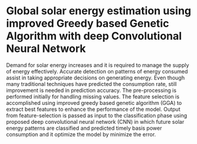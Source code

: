 # Global solar energy estimation using improved Greedy based Genetic Algorithm with deep Convolutional Neural Network
Demand for solar energy increases and it is required to manage the supply of energy effectively. Accurate detection on patterns of energy consumed assist in taking appropriate decisions on generating energy. Even though many traditional techniques have predicted the consumption rate, still improvement is needed in prediction accuracy. The pre-processing is performed initially for handling missing values. The feature selection is accomplished using improved greedy based genetic algorithm (GGA) to extract best features to enhance the performance of the model. Output from feature-selection is passed as input to the classification phase using proposed deep convolutional neural network (CNN) in which future solar energy patterns are classified and predicted timely basis power consumption and it optimize the model by minimize the error.
